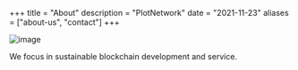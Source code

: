 +++
title = "About"
description = "PlotNetwork"
date = "2021-11-23"
aliases = ["about-us", "contact"]
+++

![image](/images/img1.png)

We focus in sustainable blockchain development and service.
